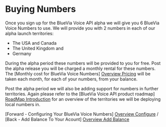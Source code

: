 # Buying Numbers

Once you sign up for the BlueVia Voice API alpha we will give you 6 BlueVia Voice Numbers to use. We will provide you with 2 numbers in each of our alpha launch territories:

* The USA and Canada
* The United Kingdom and
* Germany

During the alpha period these numbers will be provided to you for free. Post the alpha release you will be charged a monthly rental for these numbers. The [Monthly cost for BlueVia Voice Numbers] [Overview Pricing] will be taken each month, for each of your numbers, from your balance.

Post the alpha period we will also be adding support for numbers in further territories. Again please refer to the [BlueVia Voice API product roadmap] [RoadMap Introduction] for an overview of the territories we will be deploying local numbers in.



[Forward - Configuring Your BlueVia Voice Numbers] [Overview Configure] /  [Back - Add Balance To Your Acount] [Overview Add Balance]


[Overview Configure]: /alpha/overview/configure
[Overview Add Balance]: /alpha/overview/balance
[Overview Pricing]: /alpha/overview/pricing
[RoadMap Introduction]: /alpha/roadmap/introduction